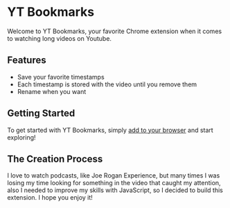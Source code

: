 # YT Bookmarks
Welcome to YT Bookmarks, your favorite Chrome extension when it comes to watching long videos on Youtube. 

## Features
* Save your favorite timestamps
* Each timestamp is stored with the video until you remove them
* Rename when you want

## Getting Started
To get started with YT Bookmarks, simply [add to your browser](https://chrome.google.com/webstore/detail/yt-bookmarks/bdmpeckaigghoioplapeichbbbdoggda/) and start exploring!

## The Creation Process
I love to watch podcasts, like Joe Rogan Experience, but many times I was losing my time looking for something in the video that caught my attention, also I needed to improve my skills with JavaScript, so I decided to build this extension. I hope you enjoy it!
